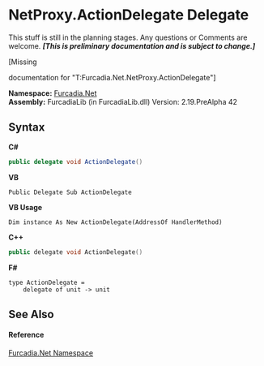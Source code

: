 # NetProxy.ActionDelegate Delegate
This stuff is still in the planning stages. Any questions or Comments are welcome. _**\[This is preliminary documentation and is subject to change.\]**_

\[Missing <summary> documentation for "T:Furcadia.Net.NetProxy.ActionDelegate"\]

**Namespace:**&nbsp;<a href="N_Furcadia_Net">Furcadia.Net</a><br />**Assembly:**&nbsp;FurcadiaLib (in FurcadiaLib.dll) Version: 2.19.PreAlpha 42

## Syntax

**C#**<br />
``` C#
public delegate void ActionDelegate()
```

**VB**<br />
``` VB
Public Delegate Sub ActionDelegate
```

**VB Usage**<br />
``` VB Usage
Dim instance As New ActionDelegate(AddressOf HandlerMethod)
```

**C++**<br />
``` C++
public delegate void ActionDelegate()
```

**F#**<br />
``` F#
type ActionDelegate = 
    delegate of unit -> unit
```


## See Also


#### Reference
<a href="N_Furcadia_Net">Furcadia.Net Namespace</a><br />